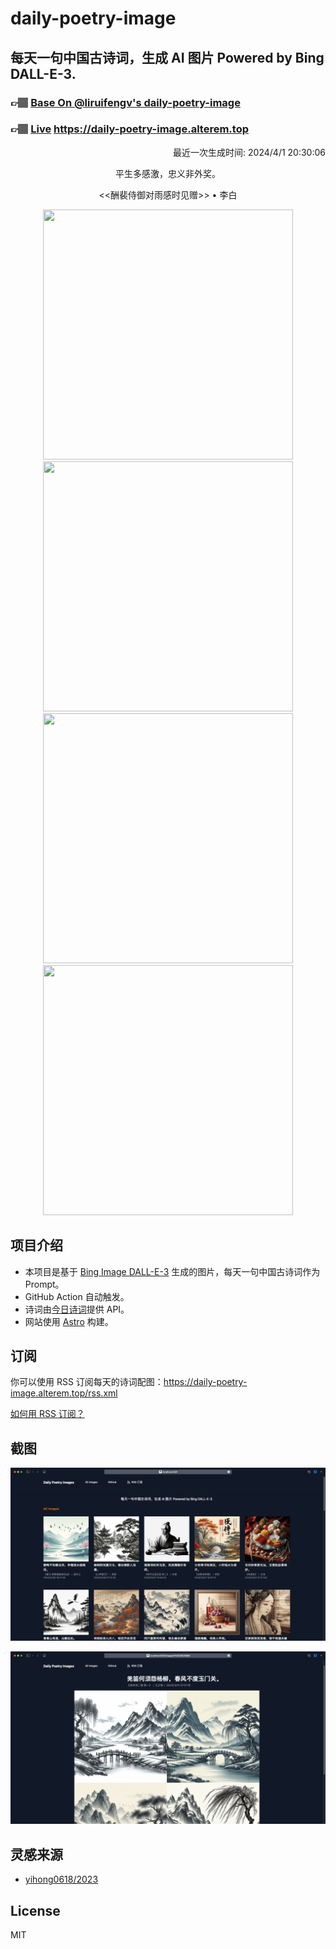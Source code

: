 
# daily-poetry-image

## 每天一句中国古诗词，生成 AI 图片 Powered by Bing DALL-E-3.

### 👉🏽 [Base On @liruifengv's daily-poetry-image](https://github.com/liruifengv/daily-poetry-image)

### 👉🏽 [Live](https://daily-poetry-image.alterem.top/) https://daily-poetry-image.alterem.top

<p align="right">
  最近一次生成时间: 2024/4/1 20:30:06
</p>
<p align="center">
平生多感激，忠义非外奖。
</p>
<p align="center">
<<酬裴侍御对雨感时见赠>> • 李白
</p>
<p align="center">
<img src="https://tse3.mm.bing.net/th/id/OIG2.salsK6eeWlZJ82YwN7IX" height="400" width="400" />
<img src="https://tse3.mm.bing.net/th/id/OIG2.Bji26I_pkCF7dlolvurc" height="400" width="400" />
<img src="https://tse2.mm.bing.net/th/id/OIG2.S2cXPLhiclFnD6.wBJd9" height="400" width="400" />
<img src="https://tse3.mm.bing.net/th/id/OIG2.5UFmPge.Z0xsgf7tIT.j" height="400" width="400" />
</p>

## 项目介绍

-   本项目是基于 [Bing Image DALL-E-3](https://www.bing.com/images/create) 生成的图片，每天一句中国古诗词作为 Prompt。
-   GitHub Action 自动触发。
-   诗词由[今日诗词](https://www.jinrishici.com/)提供 API。
-   网站使用 [Astro](https://astro.build) 构建。

## 订阅

你可以使用 RSS 订阅每天的诗词配图：https://daily-poetry-image.alterem.top/rss.xml

[如何用 RSS 订阅？](https://zhuanlan.zhihu.com/p/55026716)

## 截图

![图片列表](./screenshots/Snipaste_2023-12-28_21-00-26.png)

![图片详情](./screenshots/Snipaste_2023-12-28_21-00-53.png)

## 灵感来源

-   [yihong0618/2023](https://github.com/yihong0618/2023)

## License

MIT
